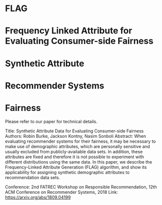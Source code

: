 # FLAG
# Frequency Linked Attribute for Evaluating Consumer-side Fairness
# Synthetic Attribute
# Recommender Systems
# Fairness

Please refer to our paper for technical details.

Title: Synthetic Attribute Data for Evaluating Consumer-side Fairness
Authors: Robin Burke, Jackson Kontny, Nasim Sonboli
Abstract: 
When evaluating recommender systems for their fairness, it may be necessary to make use of demographic attributes, which are personally sensitive and usually excluded from publicly-available data sets. In addition, these attributes are fixed and therefore it is not possible to experiment with different distributions using the same data. In this paper, we describe the Frequency-Linked Attribute Generation (FLAG) algorithm, and show its applicability for assigning synthetic demographic attributes to recommendation data sets.

Conference: 2nd FATREC Workshop on Responsible Recommendation, 12th ACM Conference on Recommender Systems, 2018
Link: https://arxiv.org/abs/1809.04199
